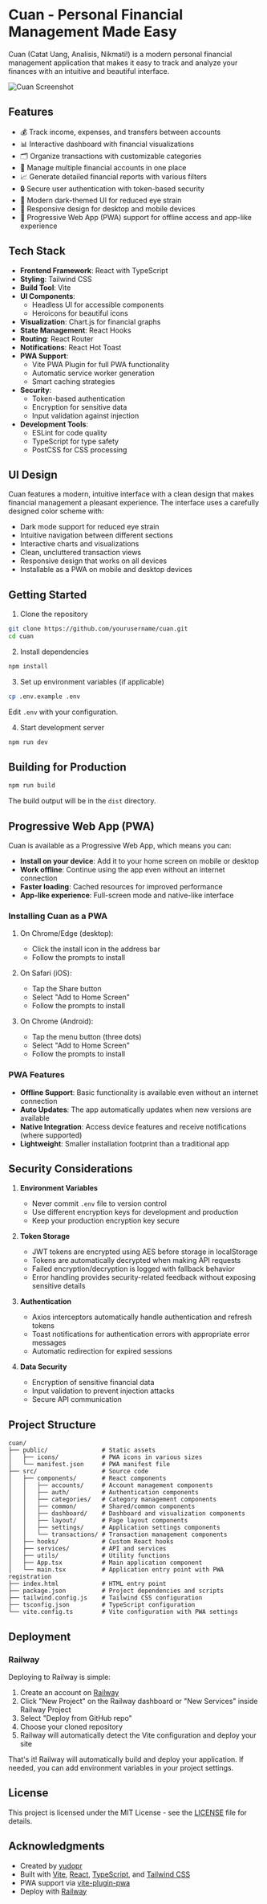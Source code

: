 # Cuan - Personal Financial Management Made Easy

Cuan (Catat Uang, Analisis, Nikmati!) is a modern personal financial management application that makes it easy to track and analyze your finances with an intuitive and beautiful interface.

![Cuan Screenshot](Screenshot_8-3-2025_13259_127.0.0.1.jpeg)

## Features

* 💰 Track income, expenses, and transfers between accounts
* 📊 Interactive dashboard with financial visualizations
* 🗂️ Organize transactions with customizable categories
* 💼 Manage multiple financial accounts in one place
* 📈 Generate detailed financial reports with various filters
* 🔒 Secure user authentication with token-based security
* 🎨 Modern dark-themed UI for reduced eye strain
* 📱 Responsive design for desktop and mobile devices
* 🔄 Progressive Web App (PWA) support for offline access and app-like experience

## Tech Stack

* **Frontend Framework**: React with TypeScript
* **Styling**: Tailwind CSS
* **Build Tool**: Vite
* **UI Components**:  
   * Headless UI for accessible components  
   * Heroicons for beautiful icons
* **Visualization**: Chart.js for financial graphs
* **State Management**: React Hooks
* **Routing**: React Router
* **Notifications**: React Hot Toast
* **PWA Support**:
   * Vite PWA Plugin for full PWA functionality
   * Automatic service worker generation
   * Smart caching strategies
* **Security**:  
   * Token-based authentication  
   * Encryption for sensitive data  
   * Input validation against injection
* **Development Tools**:  
   * ESLint for code quality  
   * TypeScript for type safety  
   * PostCSS for CSS processing

## UI Design

Cuan features a modern, intuitive interface with a clean design that makes financial management a pleasant experience. The interface uses a carefully designed color scheme with:

* Dark mode support for reduced eye strain
* Intuitive navigation between different sections
* Interactive charts and visualizations
* Clean, uncluttered transaction views
* Responsive design that works on all devices
* Installable as a PWA on mobile and desktop devices

## Getting Started

1. Clone the repository

```bash
git clone https://github.com/yourusername/cuan.git
cd cuan
```

2. Install dependencies

```bash
npm install
```

3. Set up environment variables (if applicable)

```bash
cp .env.example .env
```

Edit `.env` with your configuration.

4. Start development server

```bash
npm run dev
```

## Building for Production

```bash
npm run build
```

The build output will be in the `dist` directory.

## Progressive Web App (PWA)

Cuan is available as a Progressive Web App, which means you can:

* **Install on your device**: Add it to your home screen on mobile or desktop
* **Work offline**: Continue using the app even without an internet connection
* **Faster loading**: Cached resources for improved performance
* **App-like experience**: Full-screen mode and native-like interface

### Installing Cuan as a PWA

1. On Chrome/Edge (desktop):
   - Click the install icon in the address bar
   - Follow the prompts to install

2. On Safari (iOS):
   - Tap the Share button
   - Select "Add to Home Screen"
   - Follow the prompts to install

3. On Chrome (Android):
   - Tap the menu button (three dots)
   - Select "Add to Home Screen"
   - Follow the prompts to install

### PWA Features

* **Offline Support**: Basic functionality is available even without an internet connection
* **Auto Updates**: The app automatically updates when new versions are available
* **Native Integration**: Access device features and receive notifications (where supported)
* **Lightweight**: Smaller installation footprint than a traditional app

## Security Considerations

1. **Environment Variables**
   - Never commit `.env` file to version control
   - Use different encryption keys for development and production
   - Keep your production encryption key secure

2. **Token Storage**
   - JWT tokens are encrypted using AES before storage in localStorage
   - Tokens are automatically decrypted when making API requests
   - Failed encryption/decryption is logged with fallback behavior
   - Error handling provides security-related feedback without exposing sensitive details

3. **Authentication**
   - Axios interceptors automatically handle authentication and refresh tokens
   - Toast notifications for authentication errors with appropriate error messages
   - Automatic redirection for expired sessions

4. **Data Security**  
   * Encryption of sensitive financial data  
   * Input validation to prevent injection attacks  
   * Secure API communication

## Project Structure

```
cuan/
├── public/               # Static assets
│   ├── icons/            # PWA icons in various sizes
│   └── manifest.json     # PWA manifest file
├── src/                  # Source code
│   ├── components/       # React components
│   │   ├── accounts/     # Account management components
│   │   ├── auth/         # Authentication components
│   │   ├── categories/   # Category management components
│   │   ├── common/       # Shared/common components
│   │   ├── dashboard/    # Dashboard and visualization components
│   │   ├── layout/       # Page layout components
│   │   ├── settings/     # Application settings components
│   │   └── transactions/ # Transaction management components
│   ├── hooks/            # Custom React hooks
│   ├── services/         # API and services
│   ├── utils/            # Utility functions
│   ├── App.tsx           # Main application component
│   └── main.tsx          # Application entry point with PWA registration
├── index.html            # HTML entry point
├── package.json          # Project dependencies and scripts
├── tailwind.config.js    # Tailwind CSS configuration
├── tsconfig.json         # TypeScript configuration
└── vite.config.ts        # Vite configuration with PWA settings
```

## Deployment

### Railway

Deploying to Railway is simple:

1. Create an account on [Railway](https://railway.app)
2. Click "New Project" on the Railway dashboard or "New Services" inside Railway Project
3. Select "Deploy from GitHub repo"
4. Choose your cloned repository
5. Railway will automatically detect the Vite configuration and deploy your site

That's it! Railway will automatically build and deploy your application. If needed, you can add environment variables in your project settings.

## License

This project is licensed under the MIT License - see the [LICENSE](LICENSE) file for details.

## Acknowledgments

* Created by [yudopr](https://github.com/yudopr11)
* Built with [Vite](https://vitejs.dev/), [React](https://reactjs.org/), [TypeScript](https://www.typescriptlang.org/), and [Tailwind CSS](https://tailwindcss.com/)
* PWA support via [vite-plugin-pwa](https://vite-pwa-org.netlify.app/)
* Deploy with [Railway](https://railway.app)